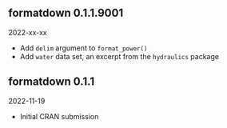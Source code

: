 
<!-- MAJOR.MINOR.PATCH.DEV -->

<!-- MAJOR version when you make incompatible API changes -->
<!-- MINOR version add functionality in a backwards-compatible manner -->
<!-- PATCH version backwards-compatible bug fixes -->
<!-- DEV 900x development -->

## formatdown 0.1.1.9001

2022-xx-xx

- Add `delim` argument to `format_power()` 
- Add `water` data set, an excerpt from the `hydraulics` package 

## formatdown 0.1.1

2022-11-19

- Initial CRAN submission

